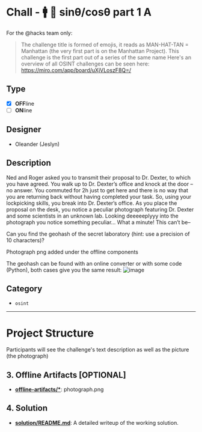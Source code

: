 # Chall - 🚹 🎩 sinθ/cosθ  part 1 A


For the @hacks team only:
> The challenge title is formed of emojis, it reads as MAN-HAT-TAN = Manhattan (the very first part is on the Manhattan Project). This challenge is the first part out of a series of the same name
> Here's an overview of all OSINT challenges can be seen here: https://miro.com/app/board/uXjVLoszF8Q=/

## Type

- [X] **OFF**line
- [ ] **ON**line

## Designer

- Oleander (Jeslyn)

## Description 

Ned and Roger asked you to transmit their proposal to Dr. Dexter, to which you have agreed. You walk up to Dr. Dexter’s office and knock at the door – no answer. You commuted for 2h just to get here and there is no way that you are returning back without having completed your task. So, using your lockpicking skills, you break into Dr. Dexter’s office. As you place the proposal on the desk, you notice a peculiar photograph featuring Dr. Dexter and some scientists in an unknown lab. Looking deeeeeplyyy into the photograph you notice something peculiar… 
What a minute! This can’t be–

Can you find the geohash of the secret laboratory (hint: use a precision of 10 characters)?

Photograph png added under the offline components 

The geohash can be found with an online converter or with some code (Python), both cases give you the same result: 
![image](https://github.com/user-attachments/assets/add2ef2a-967f-494b-ba51-a018f05d4d08)


## Category

- `osint`
---

# Project Structure
Participants will see the challenge's text description as well as the picture (the photograph)
## 3. Offline Artifacts [OPTIONAL]


- **[offline-artifacts/*](offline-artifacts/)**: photograph.png

## 4. Solution

- **[solution/README.md](solution/README.md)**: A detailed writeup of the working solution.
  
